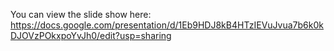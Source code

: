 You can view the slide show here:
https://docs.google.com/presentation/d/1Eb9HDJ8kB4HTzIEVuJvua7b6k0kDJOVzPOkxpoYvJh0/edit?usp=sharing
